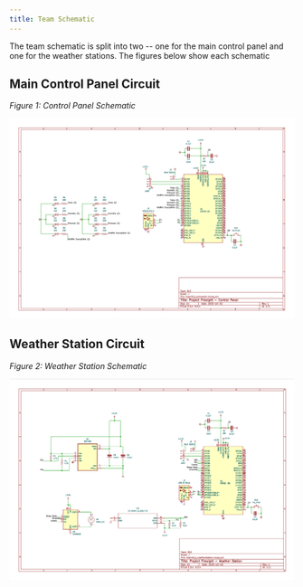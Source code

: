 ```yaml
---
title: Team Schematic
---
```


The team schematic is split into two -- one for the main control panel and one for the weather stations. The figures below show each schematic

## Main Control Panel Circuit

*Figure 1: Control Panel Schematic*

![Control Panel](controlpanel_sch.png)

## Weather Station Circuit

*Figure 2: Weather Station Schematic*

![Weather Station](weatherstation_sch.png)



